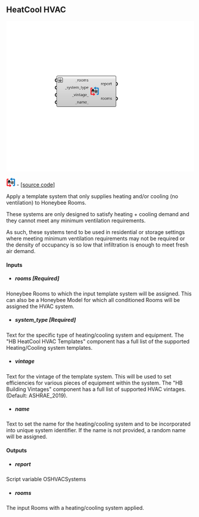 ## HeatCool HVAC

![](../../images/components/HeatCool_HVAC.png)

![](../../images/icons/HeatCool_HVAC.png) - [[source code]](https://github.com/ladybug-tools/honeybee-grasshopper-energy/blob/master/honeybee_grasshopper_energy/src//HB%20HeatCool%20HVAC.py)


Apply a template system that only supplies heating and/or cooling (no ventilation) to Honeybee Rooms. 

These systems are only designed to satisfy heating + cooling demand and they cannot meet any minimum ventilation requirements. 

As such, these systems tend to be used in residential or storage settings where meeting minimum ventilation requirements may not be required or the density of occupancy is so low that infiltration is enough to meet fresh air demand. 



#### Inputs
* ##### rooms [Required]
Honeybee Rooms to which the input template system will be assigned. This can also be a Honeybee Model for which all conditioned Rooms will be assigned the HVAC system. 
* ##### system_type [Required]
Text for the specific type of heating/cooling system and equipment. The "HB HeatCool HVAC Templates" component has a full list of the supported Heating/Cooling system templates. 
* ##### vintage 
Text for the vintage of the template system. This will be used to set efficiencies for various pieces of equipment within the system. The "HB Building Vintages" component has a full list of supported HVAC vintages. (Default: ASHRAE_2019). 
* ##### name 
Text to set the name for the heating/cooling system and to be incorporated into unique system identifier. If the name is not provided, a random name will be assigned. 

#### Outputs
* ##### report
Script variable OSHVACSystems 
* ##### rooms
The input Rooms with a heating/cooling system applied. 